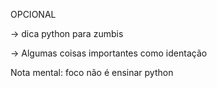 OPCIONAL

-> dica python para zumbis

-> Algumas coisas importantes como identação

Nota mental: foco não é ensinar python
